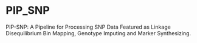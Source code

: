 # PIP_SNP
 PIP-SNP: A Pipeline for Processing SNP Data Featured as Linkage Disequilibrium Bin Mapping, Genotype Imputing and Marker Synthesizing.
